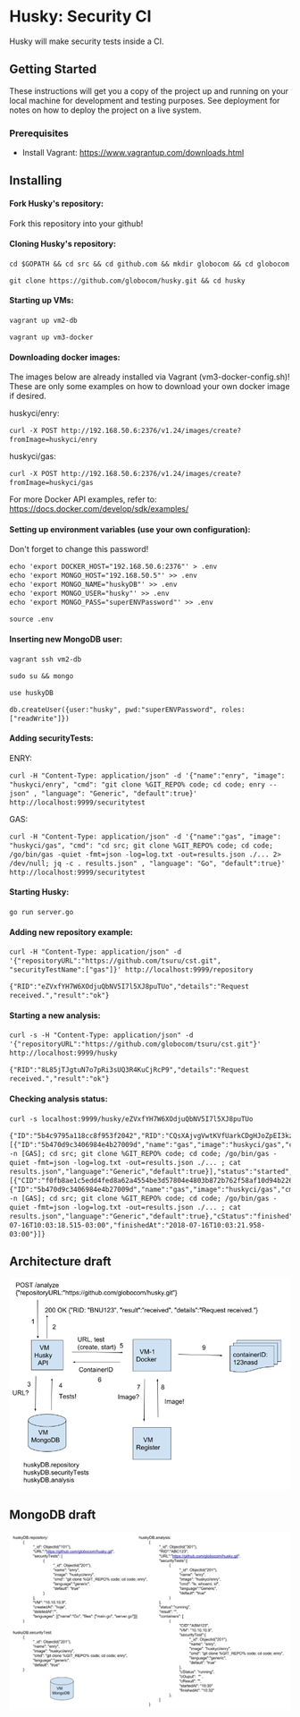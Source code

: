 # Husky: Security CI

Husky will make security tests inside a CI.

## Getting Started

These instructions will get you a copy of the project up and running on your local machine for development and testing purposes. See deployment for notes on how to deploy the project on a live system.

### Prerequisites

* Install Vagrant: https://www.vagrantup.com/downloads.html

## Installing

#### Fork Husky's repository:

Fork this repository into your github!

#### Cloning Husky's repository:

```
cd $GOPATH && cd src && cd github.com && mkdir globocom && cd globocom
```

```
git clone https://github.com/globocom/husky.git && cd husky
```

#### Starting up VMs:

```
vagrant up vm2-db
```

```
vagrant up vm3-docker
```

#### Downloading docker images:

The images below are already installed via Vagrant (vm3-docker-config.sh)! These are only some examples on how to download your own docker image if desired. 

huskyci/enry:

```
curl -X POST http://192.168.50.6:2376/v1.24/images/create?fromImage=huskyci/enry
```

huskyci/gas:

```
curl -X POST http://192.168.50.6:2376/v1.24/images/create?fromImage=huskyci/gas
```

For more Docker API examples, refer to: https://docs.docker.com/develop/sdk/examples/

#### Setting up environment variables (use your own configuration):

Don't forget to change this password!

```
echo 'export DOCKER_HOST="192.168.50.6:2376"' > .env
echo 'export MONGO_HOST="192.168.50.5"' >> .env
echo 'export MONGO_NAME="huskyDB"' >> .env
echo 'export MONGO_USER="husky"' >> .env
echo 'export MONGO_PASS="superENVPassword"' >> .env
```

```
source .env
```

#### Inserting new MongoDB user:

```
vagrant ssh vm2-db
```

```
sudo su && mongo
```

```
use huskyDB
```

```
db.createUser({user:"husky", pwd:"superENVPassword", roles: ["readWrite"]})
```

#### Adding securityTests:

ENRY:

```
curl -H "Content-Type: application/json" -d '{"name":"enry", "image": "huskyci/enry", "cmd": "git clone %GIT_REPO% code; cd code; enry --json" , "language": "Generic", "default":true}' http://localhost:9999/securitytest
```

GAS:

```
curl -H "Content-Type: application/json" -d '{"name":"gas", "image": "huskyci/gas", "cmd": "cd src; git clone %GIT_REPO% code; cd code; /go/bin/gas -quiet -fmt=json -log=log.txt -out=results.json ./... 2> /dev/null; jq -c . results.json" , "language": "Go", "default":true}' http://localhost:9999/securitytest
```

#### Starting Husky:

```
go run server.go
```

#### Adding new repository example:

```
curl -H "Content-Type: application/json" -d '{"repositoryURL":"https://github.com/tsuru/cst.git", "securityTestName":["gas"]}' http://localhost:9999/repository 
```

```
{"RID":"eZVxfYH7W6XOdjuQbNV5I7l5XJ8puTUo","details":"Request received.","result":"ok"}
```

#### Starting a new analysis:

```
curl -s -H "Content-Type: application/json" -d '{"repositoryURL":"https://github.com/globocom/tsuru/cst.git"}' http://localhost:9999/husky
```
```
{"RID":"8L85jTJgtuN7o7pRi3sUQ3R4KuCjRcP9","details":"Request received.","result":"ok"}
```

#### Checking analysis status:

```
curl -s localhost:9999/husky/eZVxfYH7W6XOdjuQbNV5I7l5XJ8puTUo
```

```
{"ID":"5b4c9795a118cc8f953f2042","RID":"CQsXAjvgVwtKVfUarkCDgHJoZpEI3kz9","URL":"https://github.com/tsuru/cst.git","securityTests":[{"ID":"5b470d9c3406984e4b27009d","name":"gas","image":"huskyci/gas","cmd":"echo -n [GAS]; cd src; git clone %GIT_REPO% code; cd code; /go/bin/gas -quiet -fmt=json -log=log.txt -out=results.json ./... ; cat results.json","language":"Generic","default":true}],"status":"started","result":"","containers":[{"CID":"f0fb8ae1c5edd4fed8a62a4554be3d57804e4803b872b762f58af10d94b226e7","VM":"","securityTest":{"ID":"5b470d9c3406984e4b27009d","name":"gas","image":"huskyci/gas","cmd":"echo -n [GAS]; cd src; git clone %GIT_REPO% code; cd code; /go/bin/gas -quiet -fmt=json -log=log.txt -out=results.json ./... ; cat results.json","language":"Generic","default":true},"cStatus":"finished","cOutput":"\u0001\u0000\u0000\u0000\u0000\u0000\u0000\u0005[GAS]","cResult":"","startedAt":"2018-07-16T10:03:18.515-03:00","finishedAt":"2018-07-16T10:03:21.958-03:00"}]}
```

## Architecture draft

![architecture](images/architecture-draft.png)

## MongoDB draft

![db](images/mongoBD-draft.png)

